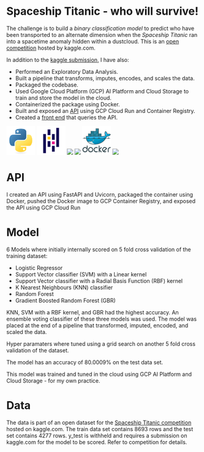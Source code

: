 # Spaceship Titanic - who will survive!

The challenge is to build a _binary classification model_ to predict who have been transported to an alternate
dimension when the _Spaceship Titanic_ ran into a spacetime anomaly hidden within a dustcloud.
This is an [open competition](https://www.kaggle.com/competitions/spaceship-titanic) hosted by kaggle.com.

In addition to the [kaggle submission](https://www.kaggle.com/code/lorcansamuel/spaceship-titanic-eda-ensemble-using-pipes), I have also:
- Performed an Exploratory Data Analysis.
- Built a pipeline that transforms, imputes, encodes, and scales the data.
- Packaged the codebase.
- Used Google Cloud Platform (GCP) AI Platform and Cloud Storage to train and store the model in the cloud.
- Containerized the package using Docker.
- Built and exposed an [API](https://spaceship-titanic-api-zby5e6zv3q-ew.a.run.app) using GCP Cloud Run and Container Registry.
- Created a [front end](https://lorcanrae-spaceship-titanic-web-0--home-w79no8.streamlitapp.com/) that queries the API.

<p float='left'>
  <img src='https://raw.githubusercontent.com/devicons/devicon/master/icons/python/python-original.svg' width='75'>
  <img src='https://raw.githubusercontent.com/devicons/devicon/2ae2a900d2f041da66e950e4d48052658d850630/icons/pandas/pandas-original.svg' width='75'>
  <img src='https://upload.wikimedia.org/wikipedia/commons/0/05/Scikit_learn_logo_small.svg' width='75'>
  <img src='https://www.vectorlogo.zone/logos/google_cloud/google_cloud-icon.svg' width='75'>
  <img src='https://raw.githubusercontent.com/devicons/devicon/master/icons/docker/docker-original-wordmark.svg' width='75'>
  <img src='https://streamlit.io/images/brand/streamlit-mark-color.png' width='75'>

# API

I created an API using FastAPI and Uvicorn, packaged the container using Docker, pushed
the Docker image to GCP Container Registry, and exposed the API using GCP Cloud Run

# Model

6 Models where initially internally scored on 5 fold cross validation of the training dataset:
- Logistic Regressor
- Support Vector classifier (SVM) with a Linear kernel
- Support Vector classifier with a Radial Basis Function (RBF) kernel
- K Nearest Neighbours (KNN) classifier
- Random Forest
- Gradient Boosted Random Forest (GBR)

KNN, SVM with a RBF kernel, and GBR had the highest accuracy. An ensemble voting
classifier of these three models was used. The model was placed at the end of a pipeline
that transformed, imputed, encoded, and scaled the data.

Hyper paramaters where tuned using a grid search on another 5 fold cross validation
of the dataset.

The model has an accuracy of 80.0009% on the test data set.

This model was trained and tuned in the cloud using GCP AI Platform and Cloud Storage - for my own practice.

# Data

The data is part of an open dataset for the [Spaceship Titanic competition](https://www.kaggle.com/competitions/spaceship-titanic/data)
hosted on kaggle.com. The train data set contains 8693 rows and the test set contains 4277 rows.
y_test is withheld and requires a submission on kaggle.com for the model to be scored.
Refer to competition for details.
